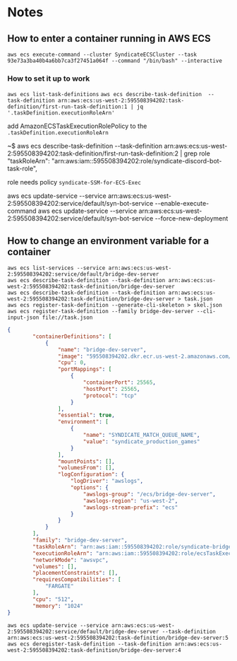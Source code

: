 # Notes

## How to enter a container running in AWS ECS

`aws ecs execute-command --cluster SyndicateECSCluster --task 93e73a3ba40b4a6bb7ca3f27451a064f --command "/bin/bash" --interactive`

### How to set it up to work

`aws ecs list-task-definitions`
`aws ecs describe-task-definition  --task-definition arn:aws:ecs:us-west-2:595508394202:task-definition/first-run-task-definition:1 | jq '.taskDefinition.executionRoleArn'`

add AmazonECSTaskExecutionRolePolicy to the `.taskDefinition.executionRoleArn`

~$ aws ecs describe-task-definition  --task-definition arn:aws:ecs:us-west-2:595508394202:task-definition/first-run-task-definition:2  | grep role
        "taskRoleArn": "arn:aws:iam::595508394202:role/syndicate-discord-bot-task-role",

role needs policy `syndicate-SSM-for-ECS-Exec`

aws ecs update-service --service arn:aws:ecs:us-west-2:595508394202:service/default/syn-bot-service --enable-execute-command
aws ecs update-service --service arn:aws:ecs:us-west-2:595508394202:service/default/syn-bot-service --force-new-deployment




## How to change an environment variable for a container
```
aws ecs list-services --service arn:aws:ecs:us-west-2:595508394202:service/default/bridge-dev-server
aws ecs describe-task-definition --task-definition arn:aws:ecs:us-west-2:595508394202:task-definition/bridge-dev-server
aws ecs describe-task-definition --task-definition arn:aws:ecs:us-west-2:595508394202:task-definition/bridge-dev-server > task.json
aws ecs register-task-definition --generate-cli-skeleton > skel.json
aws ecs register-task-definition --family bridge-dev-server --cli-input-json file://task.json
```

```json
{
        "containerDefinitions": [
            {
                "name": "bridge-dev-server",
                "image": "595508394202.dkr.ecr.us-west-2.amazonaws.com/syn-bridge-servers",
                "cpu": 0,
                "portMappings": [
                    {
                        "containerPort": 25565,
                        "hostPort": 25565,
                        "protocol": "tcp"
                    }
                ],
                "essential": true,
                "environment": [
                    {
                        "name": "SYNDICATE_MATCH_QUEUE_NAME",
                        "value": "syndicate_production_games"
                    }
                ],
                "mountPoints": [],
                "volumesFrom": [],
                "logConfiguration": {
                    "logDriver": "awslogs",
                    "options": {
                        "awslogs-group": "/ecs/bridge-dev-server",
                        "awslogs-region": "us-west-2",
                        "awslogs-stream-prefix": "ecs"
                    }
                }
            }
        ],
        "family": "bridge-dev-server",
        "taskRoleArn": "arn:aws:iam::595508394202:role/syndicate-bridge-dev-server-task-role",
        "executionRoleArn": "arn:aws:iam::595508394202:role/ecsTaskExecutionRole",
        "networkMode": "awsvpc",
        "volumes": [],
        "placementConstraints": [],
        "requiresCompatibilities": [
            "FARGATE"
        ],
        "cpu": "512",
        "memory": "1024"
}
```

```
aws ecs update-service --service arn:aws:ecs:us-west-2:595508394202:service/default/bridge-dev-server --task-definition arn:aws:ecs:us-west-2:595508394202:task-definition/bridge-dev-server:5
aws ecs deregister-task-definition --task-definition arn:aws:ecs:us-west-2:595508394202:task-definition/bridge-dev-server:4
```
